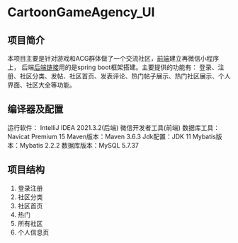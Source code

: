 # CartoonGameAgency_UI
## 项目简介
本项目主要是针对游戏和ACG群体做了一个交流社区，[前端](https://github.com/RangerHero/CartoonGameAgency_UI)建立再微信小程序上，
后端[后端链接](https://github.com/RangerHero/CartoonGameAgency_Api)用的是spring boot框架搭建。主要提供的功能有：
登录、注册、社区分类、发帖、社区首页、发表评论、热门帖子展示、热门社区展示、个人界面、社区大全等功能。
## 编译器及配置
运行软件： IntelliJ IDEA 2021.3.2(后端) 微信开发者工具(前端)
数据库工具：Navicat  Premium 15
Maven版本：Maven 3.6.3
Jdk配置：JDK 11
Mybatis版本：Mybatis 2.2.2
数据库版本：MySQL 5.7.37
## 项目结构
1. 登录注册
2. 社区分类
3. 社区首页
4. 热门
5. 所有社区
6. 个人信息页

